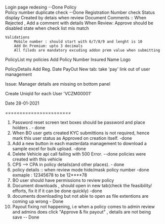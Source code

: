 Login page redesing --Done
Policy  
	Policy number duplicate check --Done
	Registration Number check 
	Status display
	Created by detais when review
	Document
	Comments :: When Rejected , Add a comment with details
	When Review: Approve should be disabled state when check list mis match
	
	Validations
		Mobile number : should start with 6/7/8/9 and lenght is 10
		Add On Premium: upto 3 decimals
		All fileds are mandatory excuding addon prem value when submitting
PolicyList
	my policies
		Add	
			Policy Number
			Insured Name
Logo


PolicyDetails
  Add
    Reg. Date 
PayOut
  New tab: take 'pay' link out of user management

Issue: Manager details are missing on bottom panel

Create UniqId for each User 'VCZM00001'



Date 28-01-2021

=======================

1. Password reset screen text boxes should be password and place holders . - done
2. When BO user gets created KYC submittions is not required, hence mark this user status as Approved on creation itself.  -done
3. Add a new button in each masterdata management to download a sample excel for bulk upload.  -done
4. Delete Vehicle api call failing with 500 Error.  --done policies were created with this vehicle
5. CPS --> CPA in policy details(and other places).  - done
6. policy details :: when review mode hide/mask policy number -done
    exmaple : 12345678 to be 12****78 
7. BO user should have permissions to review policy 
8. Document downloads , should open in new tab(check the feasibility/ efforts, fix it if it can be done quickly) -done
9. documents downloading  but not able to open as file extentions are coming up wrong -  Done
10. Payout fixing not happening, i.e when a policy comes to admin review and admins does click "Approve & fix payout" , details are not being save -- Done

